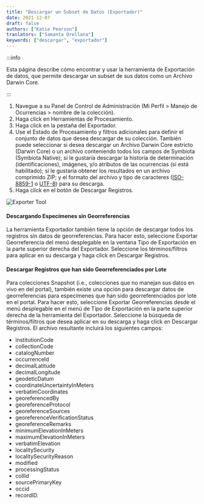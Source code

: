 ```yaml
---
title: "Descargar un Subset de Datos (Exportador)"
date: 2021-12-07
draft: false
authors: ["Katie Pearson"]
tranlators: ["Samanta Orellana"]
keywords: ["descargar", "exportador"]
---
```


:::info

Esta página describe cómo encontrar y usar la herramienta de Exportación de datos, que permite descargar un subset de sus datos como un Archivo Darwin Core.

:::

1. Navegue a su Panel de Control de Administración (Mi Perfil > Manejo de Ocurrencias > nombre de la colección).
2. Haga click en Herramientas de Procesamiento.
3. Haga click en la pestaña del Exportador.
4. Use el Estado de Procesamiento y filtros adicionales para definir el conjunto de datos que desea descargar de su colección. También puede seleccionar si desea descargar un Archivo Darwin Core estricto (Darwin Core) o un archivo conteniendo todos los campos de Symbiota (Symbiota Native); si le gustaría descargar la historia de determinación (identificaciones), imágenes, y/o atributos de las ocurrencias (si está habilitado); si le gustaría obtener los resultados en un archivo comprimido ZIP; y el formato del archivo y tipo de caracteres ([ISO-8859-1](https://en.wikipedia.org/wiki/ISO/IEC_8859-1) o [UTF-8](https://en.wikipedia.org/wiki/UTF-8)) para su descarga.
5. Haga click en el botón de Descargar Registros.

![Exporter Tool](/img/exportertool.png)

#### Descargando Especímenes sin Georreferencias

La herramienta Exportador también tiene la opción de descargar todos los registros sin datos de georreferencias. Para hacer esto, seleccione Exportar Georreferencia del menú desplegable en la ventana Tipo de Exportación en la parte superior derecha del Exportador. Seleccione los términos/filtros para aplicar en su descarga y haga click en Descargar Registros.

#### Descargar Registros que han sido Georreferenciados por Lote

Para colecciones Snapshot (i.e., colecciones que no manejan sus datos en vivo en del portal), también existe una opción para descargar datos de georreferencias para especímenes que han sido georreferenciados por lote en el portal. Para hacer esto, seleccione Exportar Georreferencias desde el menú desplegable en el menú de Tipo de Exportación en la parte superior derecha de la herramienta del Exportador. Seleccione la búsqueda de términos/filtros que desea aplicar en su descarga y haga click en Descargar Registros. El archivo resultante incluirá los siguientes campos:

- institutionCode
- collectionCode
- catalogNumber
- occurrenceId
- decimalLatitude
- decimalLongitude
- geodeticDatum
- coordinateUncertaintyInMeters
- verbatimCoordinates
- georeferencedBy
- georeferenceProtocol
- georeferenceSources
- georeferenceVerificationStatus
- georeferenceRemarks
- minimumElevationInMeters
- maximumElevationInMeters
- verbatimElevation
- localitySecurity
- localitySecurityReason
- modified
- processingStatus
- collId
- sourcePrimaryKey
- occid
- recordID.
